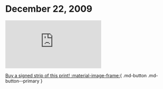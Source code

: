 # December 22, 2009

![](https://www.achewood.com/comic.php?date=12222009)

[Buy a signed strip of this print! :material-image-frame:](https://achewood-holiday-pop-up.myshopify.com/products/strip#12222009){ .md-button .md-button--primary }
